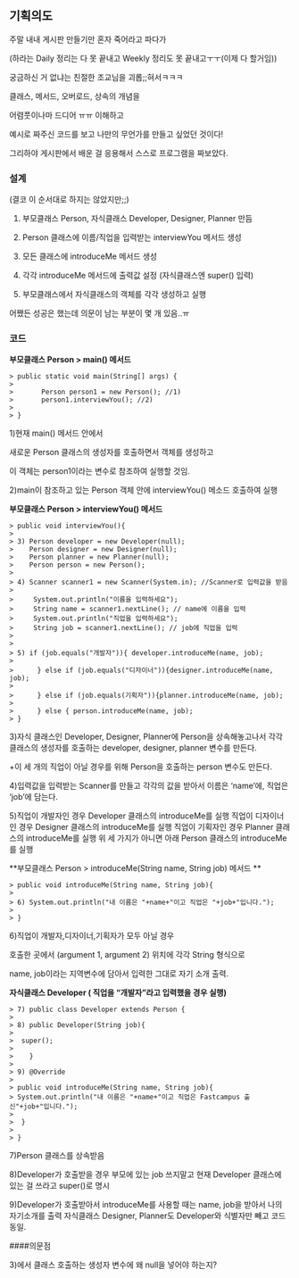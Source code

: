 ## 기획의도

주말 내내 게시판 만들기만 혼자 죽어라고 파다가

(하라는 Daily 정리는 다 못 끝내고 Weekly 정리도 못 끝내고ㅜㅜ(이제 다 할거임))

궁금하신 거 없냐는 친절한 조교님을 괴롭;;혀서ㅋㅋㅋ 

클래스, 메서드, 오버로드, 상속의 개념을

어렴풋이나마 드디어 ㅠㅠ 이해하고 

예시로 짜주신 코드를 보고 나만의 무언가를 만들고 싶었던 것이다!

그리하야 게시판에서 배운 걸 응용해서 스스로 프로그램을 짜보았다.



### 설계 

(결코 이 순서대로 하지는 않았지만;;)

  1. 부모클래스 Person, 자식클래스 Developer, Designer, Planner 만듬

  2. Person 클래스에 이름/직업을 입력받는 interviewYou 메서드 생성
  3. 모든 클래스에 introduceMe 메서드 생성
  4. 각각 introduceMe 메서드에 출력값 설정  (자식클래스엔 super() 입력)
  5. 부모클래스에서 자식클래스의 객체를 각각 생성하고 실행

어쨌든 성공은 했는데 의문이 남는 부분이 몇 개 있음..ㅠ



### 코드

**부모클래스 Person > main() 메서드**

    > public static void main(String[] args) {	
    >
    >       Person person1 = new Person(); //1)
    >       person1.interviewYou(); //2) 
    >
    > }

1)현재 main() 메서드 안에서 

새로운 Person 클래스의 생성자를 호출하면서 객체를 생성하고

이 객체는 person1이라는 변수로 참조하여 실행할 것임.

2)main이 참조하고 있는 Person 객체 안에 interviewYou() 메소드 호출하여 실행



**부모클래스 Person > interviewYou() 메서드**

    > public void interviewYou(){
    >
    > 3) Person developer = new Developer(null); 
    >    Person designer = new Designer(null); 
    >    Person planner = new Planner(null); 
    >    Person person = new Person(); 
    >
    > 4) Scanner scanner1 = new Scanner(System.in);	//Scanner로 입력값을 받음		
    >
    >     System.out.println("이름을 입력하세요"); 
    >     String name = scanner1.nextLine(); // name에 이름을 입력
    >     System.out.println("직업을 입력하세요");
    >     String job = scanner1.nextLine(); // job에 직업을 입력
    >
    >
    > 5) if (job.equals("개발자")){ developer.introduceMe(name, job);
    >
    >      } else if (job.equals("디자이너")){designer.introduceMe(name, job);
    >
    >      } else if (job.equals(기획자")){planner.introduceMe(name, job);
    >
    >      } else { person.introduceMe(name, job); 
    > }



3)자식 클래스인 Developer, Designer, Planner에 Person을 상속해놓고나서 각각 클래스의 생성자를 호출하는 developer, designer, planner 변수를 만든다. 

+이 세 개의 직업이 아닐 경우를 위해 Person을 호출하는 person 변수도 만든다.

4)입력값을 입력받는 Scanner를 만들고 각각의 값을 받아서 이름은 ‘name’에, 직업은 ‘job’에 담는다.

5)직업이 개발자인 경우 Developer 클래스의  introduceMe를 실행
직업이 디자이너인 경우 Designer 클래스의  introduceMe를 실행 
직업이 기획자인 경우 Planner 클래스의  introduceMe를 실행
위 세 가지가 아니면 아래 Person 클래스의 introduceMe를 실행 



**부모클래스 Person > introduceMe(String name, String job) 메서드 **

    > public void introduceMe(String name, String job){
    >
    > 6) System.out.println("내 이름은 "+name+"이고 직업은 "+job+"입니다.");
    >
    > }

6)직업이 개발자,디자이너,기획자가 모두 아닐 경우 

호출한 곳에서 (argument 1, argument 2) 위치에 각각 String 형식으로

name, job이라는 지역변수에 담아서 입력한 그대로 자기 소개 출력.



**자식클래스 Developer ( 직업을 “개발자”라고 입력했을 경우 실행)**

    > 7) public class Developer extends Person {
    >
    > 8) public Developer(String job){
    >
    >  super();
    >
    >    }
    >
    > 9) @Override
    >
    > public void introduceMe(String name, String job){
    > System.out.println("내 이름은 "+name+"이고 직업은 Fastcampus 출          신"+job+"입니다.");
    >
    >  }	
    >
    > }

7)Person 클래스를 상속받음

8)Developer가 호출받을 경우 부모에 있는 job 쓰지말고 현재 Developer 클래스에 있는 걸 쓰라고 super()로 명시

9)Developer가 호출받아서 introduceMe를 사용할 때는 name, job을 받아서 나의 자기소개를 출력
자식클래스 Designer, Planner도 Developer와 식별자만 빼고 코드 동일.



####의문점

3)에서 클래스 호출하는 생성자 변수에 왜  null을 넣어야 하는지?
